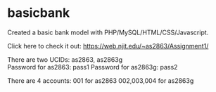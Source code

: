 # basicbank
Created a basic bank model with PHP/MySQL/HTML/CSS/Javascript. 

Click here to check it out: https://web.njit.edu/~as2863/Assignment1/

There are two UCIDs: as2863, as2863g
<br>Password for as2863: pass1
Password for as2863g: pass2

There are 4 accounts: 001 for as2863
                      002,003,004 for as2863g


